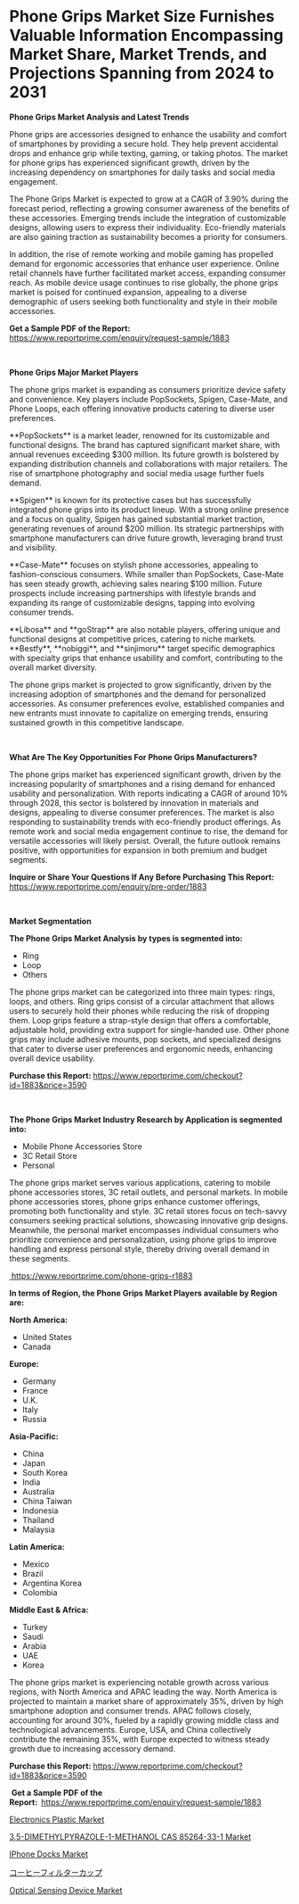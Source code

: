 <p><h1>Phone Grips Market Size Furnishes Valuable Information Encompassing Market Share, Market Trends, and Projections Spanning from 2024 to 2031</h1></p><p><strong>Phone Grips Market Analysis and Latest Trends</strong></p>
<p><p>Phone grips are accessories designed to enhance the usability and comfort of smartphones by providing a secure hold. They help prevent accidental drops and enhance grip while texting, gaming, or taking photos. The market for phone grips has experienced significant growth, driven by the increasing dependency on smartphones for daily tasks and social media engagement.</p><p>The Phone Grips Market is expected to grow at a CAGR of 3.90% during the forecast period, reflecting a growing consumer awareness of the benefits of these accessories. Emerging trends include the integration of customizable designs, allowing users to express their individuality. Eco-friendly materials are also gaining traction as sustainability becomes a priority for consumers.</p><p>In addition, the rise of remote working and mobile gaming has propelled demand for ergonomic accessories that enhance user experience. Online retail channels have further facilitated market access, expanding consumer reach. As mobile device usage continues to rise globally, the phone grips market is poised for continued expansion, appealing to a diverse demographic of users seeking both functionality and style in their mobile accessories.</p></p>
<p><strong>Get a Sample PDF of the Report:&nbsp;</strong> <a href="https://www.reportprime.com/enquiry/request-sample/1883">https://www.reportprime.com/enquiry/request-sample/1883</a></p>
<p>&nbsp;</p>
<p><strong>Phone Grips Major Market Players</strong></p>
<p><p>The phone grips market is expanding as consumers prioritize device safety and convenience. Key players include PopSockets, Spigen, Case-Mate, and Phone Loops, each offering innovative products catering to diverse user preferences.</p><p>**PopSockets** is a market leader, renowned for its customizable and functional designs. The brand has captured significant market share, with annual revenues exceeding $300 million. Its future growth is bolstered by expanding distribution channels and collaborations with major retailers. The rise of smartphone photography and social media usage further fuels demand.</p><p>**Spigen** is known for its protective cases but has successfully integrated phone grips into its product lineup. With a strong online presence and a focus on quality, Spigen has gained substantial market traction, generating revenues of around $200 million. Its strategic partnerships with smartphone manufacturers can drive future growth, leveraging brand trust and visibility.</p><p>**Case-Mate** focuses on stylish phone accessories, appealing to fashion-conscious consumers. While smaller than PopSockets, Case-Mate has seen steady growth, achieving sales nearing $100 million. Future prospects include increasing partnerships with lifestyle brands and expanding its range of customizable designs, tapping into evolving consumer trends.</p><p>**Libosa** and **goStrap** are also notable players, offering unique and functional designs at competitive prices, catering to niche markets. **Bestfy**, **nobiggi**, and **sinjimoru** target specific demographics with specialty grips that enhance usability and comfort, contributing to the overall market diversity.</p><p>The phone grips market is projected to grow significantly, driven by the increasing adoption of smartphones and the demand for personalized accessories. As consumer preferences evolve, established companies and new entrants must innovate to capitalize on emerging trends, ensuring sustained growth in this competitive landscape.</p></p>
<p>&nbsp;</p>
<p><strong>What Are The Key Opportunities For Phone Grips Manufacturers?</strong></p>
<p><p>The phone grips market has experienced significant growth, driven by the increasing popularity of smartphones and a rising demand for enhanced usability and personalization. With reports indicating a CAGR of around 10% through 2028, this sector is bolstered by innovation in materials and designs, appealing to diverse consumer preferences. The market is also responding to sustainability trends with eco-friendly product offerings. As remote work and social media engagement continue to rise, the demand for versatile accessories will likely persist. Overall, the future outlook remains positive, with opportunities for expansion in both premium and budget segments.</p></p>
<p><strong>Inquire or Share Your Questions If Any Before Purchasing This Report:</strong> <a href="https://www.reportprime.com/enquiry/pre-order/1883">https://www.reportprime.com/enquiry/pre-order/1883</a></p>
<p>&nbsp;</p>
<p><strong>Market Segmentation</strong></p>
<p><strong>The Phone Grips Market Analysis by types is segmented into:</strong></p>
<p><ul><li>Ring</li><li>Loop</li><li>Others</li></ul></p>
<p><p>The phone grips market can be categorized into three main types: rings, loops, and others. Ring grips consist of a circular attachment that allows users to securely hold their phones while reducing the risk of dropping them. Loop grips feature a strap-style design that offers a comfortable, adjustable hold, providing extra support for single-handed use. Other phone grips may include adhesive mounts, pop sockets, and specialized designs that cater to diverse user preferences and ergonomic needs, enhancing overall device usability.</p></p>
<p><strong>Purchase this Report:&nbsp;</strong><a href="https://www.reportprime.com/checkout?id=1883&price=3590">https://www.reportprime.com/checkout?id=1883&price=3590</a></p>
<p>&nbsp;</p>
<p><strong>The Phone Grips Market Industry Research by Application is segmented into:</strong></p>
<p><ul><li>Mobile Phone Accessories Store</li><li>3C Retail Store</li><li>Personal</li></ul></p>
<p><p>The phone grips market serves various applications, catering to mobile phone accessories stores, 3C retail outlets, and personal markets. In mobile phone accessories stores, phone grips enhance customer offerings, promoting both functionality and style. 3C retail stores focus on tech-savvy consumers seeking practical solutions, showcasing innovative grip designs. Meanwhile, the personal market encompasses individual consumers who prioritize convenience and personalization, using phone grips to improve handling and express personal style, thereby driving overall demand in these segments.</p></p>
<p><a href="https://www.reportprime.com/phone-grips-r1883">&nbsp;https://www.reportprime.com/phone-grips-r1883</a></p>
<p><strong>In terms of Region, the Phone Grips Market Players available by Region are:</strong></p>
<p>
    <p> <strong> North America: </strong>
        <ul>
            <li>United States</li>
            <li>Canada</li>
        </ul>
        </p> 
    <p> <strong> Europe: </strong>
        <ul>
            <li>Germany</li>
            <li>France</li>
            <li>U.K.</li>
            <li>Italy</li>
            <li>Russia</li>
        </ul>
        </p> 
    <p> <strong> Asia-Pacific: </strong>
        <ul>
            <li>China</li>
            <li>Japan</li>
            <li>South Korea</li>
            <li>India</li>
            <li>Australia</li>
            <li>China Taiwan</li>
            <li>Indonesia</li>
            <li>Thailand</li>
            <li>Malaysia</li>
        </ul>
        </p> 
    <p> <strong> Latin America: </strong>
        <ul>
            <li>Mexico</li>
            <li>Brazil</li>
            <li>Argentina Korea</li>
            <li>Colombia</li>
        </ul>
        </p> 
    <p> <strong> Middle East & Africa: </strong>
        <ul>
            <li>Turkey</li>
            <li>Saudi</li>
            <li>Arabia</li>
            <li>UAE</li>
            <li>Korea</li>
        </ul>
    </p>
    </p>
<p><p>The phone grips market is experiencing notable growth across various regions, with North America and APAC leading the way. North America is projected to maintain a market share of approximately 35%, driven by high smartphone adoption and consumer trends. APAC follows closely, accounting for around 30%, fueled by a rapidly growing middle class and technological advancements. Europe, USA, and China collectively contribute the remaining 35%, with Europe expected to witness steady growth due to increasing accessory demand.</p></p>
<p><strong>Purchase this Report: </strong><a href="https://www.reportprime.com/checkout?id=1883&price=3590">https://www.reportprime.com/checkout?id=1883&price=3590</a></p>
<p>&nbsp;<strong>Get a Sample PDF of the Report:&nbsp;&nbsp;</strong><a href="https://www.reportprime.com/enquiry/request-sample/1883">https://www.reportprime.com/enquiry/request-sample/1883</a></p>
<p><strong></strong></p>
<p><p><a href="https://www.linkedin.com/pulse/electronics-plastic-market2024-2031-industry-insights-investment-ipp4f?trackingId=a1Php26kSO6TAeFLYxNRNg%3D%3D">Electronics Plastic Market</a></p><p><a href="https://issuu.com/reportprime-2/docs/35-dimethylpyrazole-1-methanol-cas-_b5d917b7bee37e">3,5-DIMETHYLPYRAZOLE-1-METHANOL CAS 85264-33-1 Market</a></p><p><a href="https://github.com/AKSHATREPORTPRIME/Market-Research-Report-List-6/blob/main/iphone-docks-market.md">IPhone Docks Market</a></p><p><a href="https://medium.com/@tiffanycooper7272/%E3%82%B3%E3%83%BC%E3%83%92%E3%83%BC%E3%83%95%E3%82%A3%E3%83%AB%E3%82%BF%E3%83%BC%E3%82%AB%E3%83%83%E3%83%97%E5%B8%82%E5%A0%B4-%E3%82%B0%E3%83%AD%E3%83%BC%E3%83%90%E3%83%AB%E3%81%8A%E3%82%88%E3%81%B3%E5%9C%B0%E5%9F%9F%E5%88%86%E6%9E%90-%E5%9C%B0%E5%9F%9F-%E5%9B%BD%E3%83%AC%E3%83%99%E3%83%AB%E3%81%AE%E5%88%86%E6%9E%90-%E3%81%8A%E3%82%88%E3%81%B3%E7%AB%B6%E4%BA%89%E3%81%AE%E6%99%AF%E8%A6%B3%E3%81%AB%E7%84%A6%E7%82%B9%E3%82%92%E5%BD%93%E3%81%A6%E3%81%9F%E5%88%86%E6%9E%90%E3%81%A8%E4%BA%88%E6%B8%AC-2024%E5%B9%B4%E3%81%8B%E3%82%892031%E5%B9%B4%E3%81%BE%E3%81%A7-0cabb8f894b9">コーヒーフィルターカップ</a></p><p><a href="https://www.linkedin.com/pulse/optical-sensing-device-market-forecast-global-trends-analysis-xyt7f?trackingId=f24omIIDQjyxFNhHwQHlsQ%3D%3D">Optical Sensing Device Market</a></p></p>